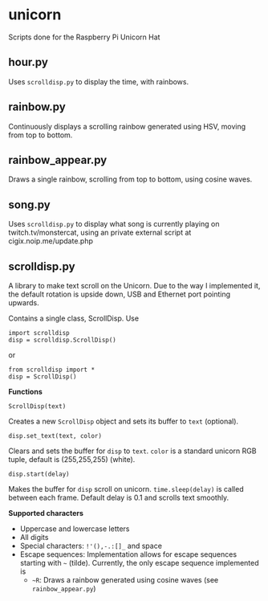# unicorn
Scripts done for the Raspberry Pi Unicorn Hat

hour.py
-------
Uses `scrolldisp.py` to display the time, with rainbows.

rainbow.py
----------
Continuously displays a scrolling rainbow generated using HSV, moving from top to bottom.

rainbow_appear.py
-----------------
Draws a single rainbow, scrolling from top to bottom, using cosine waves.

song.py
-------
Uses `scrolldisp.py` to display what song is currently playing on twitch.tv/monstercat,
using an private external script at cigix.noip.me/update.php

scrolldisp.py
-------------
A library to make text scroll on the Unicorn. Due to the way I implemented it,
the default rotation is upside down, USB and Ethernet port pointing upwards.

Contains a single class, ScrollDisp. Use

    import scrolldisp
    disp = scrolldisp.ScrollDisp()

or

    from scrolldisp import *
    disp = ScrollDisp()

**Functions**

    ScrollDisp(text)
  
Creates a new `ScrollDisp` object and sets its buffer to `text` (optional).

    disp.set_text(text, color)

Clears and sets the buffer for `disp` to `text`. `color` is a standard unicorn RGB tuple, default is (255,255,255) (white).

    disp.start(delay)
  
Makes the buffer for `disp` scroll on unicorn. `time.sleep(delay)` is called between each frame.
Default delay is 0.1 and scrolls text smoothly.

**Supported characters**

* Uppercase and lowercase letters
* All digits
* Special characters: `!'(),-.:[]_` and space
* Escape sequences: Implementation allows for escape sequences starting with `~` (tilde). Currently, the only escape sequence implemented is 
  * `~R`: Draws a rainbow generated using cosine waves (see `rainbow_appear.py`)
